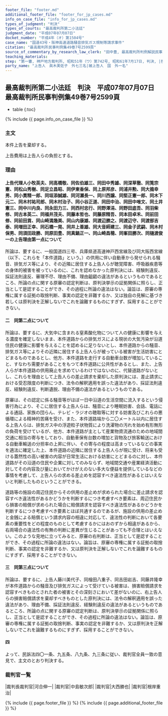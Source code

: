 ```yaml
---
footer_file: "footer.md"
additional_footer_file: "footer_for_jp_cases.md"
info_on_case_file: "info_for_jp_cases.md"
types_of_judgment: "判決"
types_of_courts: "最高裁判所第二小法廷"
judgment_date: "平成07年07月07日"
docket_number: "平成4年（オ）第1504号"
case_name: "国道43号・阪神高速道路騒音排気ガス規制等請求事件"
citation: "最高裁判所民事判例集49巻7号2599頁"
source_of_commentary_by_research_law_clerk: "田中豊, 最高裁判所判例解説民事篇平成7年度710頁"
teaching_materials:
step: "第一審, 神戸地方裁判所, 昭和51年（ワ）第742号, 昭和61年7月17日, 判決, |控訴審, 大阪高等裁判所, 昭和61年（ネ）第1599号, 平成4年2月20日, 判決"
party_name: "上告人　眞木美佐子　外七三名|被上告人　国　外一名"
---
```


## 最高裁判所第二小法廷　判決　平成07年07月07日　最高裁判所民事判例集49巻7号2599頁

* table
{:toc}

{% include {{ page.info_on_case_file }}  %}




### 主文



本件上告を棄却する。

上告費用は上告人らの負担とする。





### 理由



#### 上告代理人小牧英夫、同高橋敬、同佐伯雄三、同田中秀雄、同深草徹、同筧宗憲、同松山秀樹、同足立昌昭、同伊東香保、同上原邦彦、同浦井勲、同大搗幸男、同小貫精一郎、同垣添誠雄、同河瀬長一、同川西譲、同堅正憲一郎、同木下元二、同木村祐司郎、同木村治子、同小谷正道、同田中治、同田中唯文、同土井憲三、同中川内良、同永田力三、同西村忠行、同野澤涓、同野田底吾、同羽柴修、同古本英二、同福井茂夫、同藤本哲也、同藤原精吾、同本田卓禾、同前田修、同前田貢、同山崎満幾美、同山内康雄、同渡辺勝之、同渡辺守、同渡部吉泰、同増田正幸、同石橋一晃、同井上善雄、同大音師建三、同金子武嗣、同木村保男、同須田政勝、同原田豊、同真鍋正一、同山崎昌穂、同峯田勝次、同樋渡俊一の上告理由第一点について

所論は、要するに、一般国道四三号、兵庫県道高速神戸西宮線及び同大阪西宮線（以下、これらを「本件道路」という。）の供用に伴い自動車から発せられる騒音、排気ガス等により、その近隣に居住する上告人らが聴覚障害、呼吸器疾患等の身体的被害を被っているのに、これを認めなかった原判決には、経験則違反、採証法則違反、審理不尽、理由不備、理由齟齬の違法があるというものであるところ、所論の点に関する原審の認定判断は、原判決挙示の証拠関係に照らし、正当として是認することができ、その過程に所論の違法はない。論旨は、原審の専権に属する証拠の取捨判断、事実の認定を非難するか、又は独自の見解に基づき若しくは原判決を正解しないでこれを論難するものにすぎず、採用することができない。

#### 二　同第二点について

所論は、要するに、大気中に含まれる窒素酸化物について人の健康に影響を与える濃度を確定しないまま、本件道路からの排気ガスによる現状の大気汚染が沿道住民の健康に影響を与えることを認めるに足りないとし、本件道路からの騒音、排気ガス等によりその近隣に居住する上告人らが被っている被害が生活妨害にとどまるものであるとし、他方、本件道路を走行する自動車台数が増加していること、すなわち需要があることをもつて本件道路に公共性があるとし、また、上告人らが本件道路の供用廃止を求めているわけではないのに、代替道路がないとし、これらを理由として上告人らの差止請求を棄却した原判決には、差止請求における受忍限度の判断につき、法令の解釈適用を誤った違法があり、採証法則違反、経験則違反、判断遺脱、理由不備の違法があるというものである。

原審は、その認定に係る騒音等がほぼ一日中沿道の生活空間に流入するという侵害行為により、そこに居住する上告人らは、騒音により睡眠妨害、会話、電話による通話、家族の団らん、テレビ・ラジオの聴取等に対する妨害及びこれらの悪循環による精神的苦痛を受け、また、本件道路端から二〇メートル以内に居住する上告人らは、排気ガス中の浮遊粒子状物質により洗濯物の汚れを始め有形無形の負荷を受けているが、他方、本件道路が主として産業物資流通のための地域間交通に相当の寄与をしており、自動車保有台数の増加と貨物及び旅客輸送における自動車輸送の分担率の上昇に伴い、その寄与の程度は高まっているなどの事実を適法に確定した上、本件道路の近隣に居住する上告人らが現に受け、将来も受ける蓋然性の高い被害の内容が日常生活における妨害にとどまるのに対し、本件道路がその沿道の住民や企業に対してのみならず、地域間交通や産業経済活動に対してその内容及び量においてかけがえのない多大な便益を提供しているなどの事情を考慮して、上告人らの求める差止めを認容すべき違法性があるとはいえないと判断したものということができる。

道路等の施設の周辺住民からその供用の差止めが求められた場合に差止請求を認容すべき違法性があるかどうかを判断するにつき考慮すべき要素は、周辺住民から損害の賠償が求められた場合に賠償請求を認容すべき違法性があるかどうかを判断するにつき考慮すべき要素とほぼ共通するのであるが、施設の供用の差止めと金銭による賠償という請求内容の相違に対応して、違法性の判断において各要素の重要性をどの程度のものとして考慮するかにはおのずから相違があるから、右両場合の違法性の有無の判断に差異が生じることがあっても不合理とはいえない。このような見地に立ってみると、原審の右判断は、正当として是認することができ、その過程に所論の違法はない。論旨は、原審の専権に属する証拠の取捨判断、事実の認定を非難するか、又は原判決を正解しないでこれを論難するものにすぎず、採用することができない。

#### 三　同第三点について

所論は、要するに、上告人藤川美代子、同檜田八重子、同吉田岩吉、同藤井隆幸が本件道路からの騒音及び排気ガスによって受けている被害は、損害賠償請求を認容すべきものとされた者の被害とその深刻さにおいて差がないのに、右上告人らの損害賠償請求を棄却すべきものとした原判決には、法令の解釈適用を誤った違法があり、理由不備、採証法則違反、経験則違反の違法があるというものであるところ、所論の点に関する原審の認定判断は、原判決挙示の証拠関係に照らし、正当として是認することができ、その過程に所論の違法はない。論旨は、原審の専権に属する証拠の取捨判断、事実の認定を非難するか、又は原判決を正解しないでこれを論難するものにすぎず、採用することができない。

#### 四

よって、民訴法四〇一条、九五条、八九条、九三条に従い、裁判官全員一致の意見で、主文のとおり判決する。

### 裁判官一覧

|裁判長裁判官|河合伸一|
|裁判官|中島敏次郎|
|裁判官|大西勝也|
|裁判官|根岸重治|


{% include {{ page.footer_file }}  %}
{% include {{ page.additional_footer_file }}  %}
